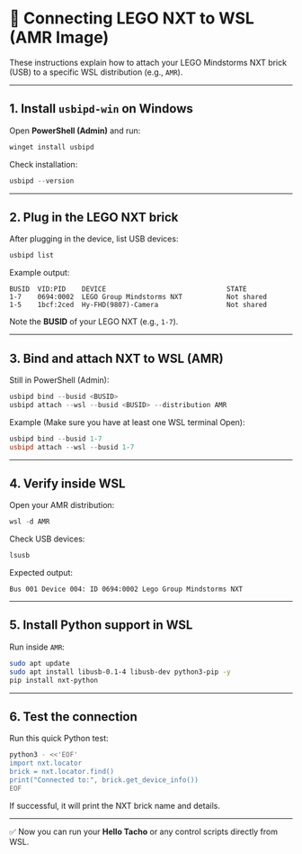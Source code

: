# 🚀 Connecting LEGO NXT to WSL (AMR Image)

These instructions explain how to attach your LEGO Mindstorms NXT brick (USB) to a specific WSL distribution (e.g., `AMR`).

---

## 1. Install `usbipd-win` on Windows
Open **PowerShell (Admin)** and run:

```powershell
winget install usbipd
```

Check installation:

```powershell
usbipd --version
```

---

## 2. Plug in the LEGO NXT brick
After plugging in the device, list USB devices:

```powershell
usbipd list
```

Example output:

```
BUSID  VID:PID    DEVICE                              STATE
1-7    0694:0002  LEGO Group Mindstorms NXT           Not shared
1-5    1bcf:2ced  Hy-FHD(9807)-Camera                 Not shared
```

Note the **BUSID** of your LEGO NXT (e.g., `1-7`).

---

## 3. Bind and attach NXT to WSL (AMR)
Still in PowerShell (Admin):

```powershell
usbipd bind --busid <BUSID>
usbipd attach --wsl --busid <BUSID> --distribution AMR
```

Example (Make sure you have at least one WSL terminal Open):
```powershell
usbipd bind --busid 1-7
usbipd attach --wsl --busid 1-7   
```

---

## 4. Verify inside WSL
Open your AMR distribution:

```powershell
wsl -d AMR
```

Check USB devices:

```bash
lsusb
```

Expected output:
```
Bus 001 Device 004: ID 0694:0002 Lego Group Mindstorms NXT
```

---

## 5. Install Python support in WSL
Run inside `AMR`:

```bash
sudo apt update
sudo apt install libusb-0.1-4 libusb-dev python3-pip -y
pip install nxt-python
```

---

## 6. Test the connection
Run this quick Python test:

```bash
python3 - <<'EOF'
import nxt.locator
brick = nxt.locator.find()
print("Connected to:", brick.get_device_info())
EOF
```

If successful, it will print the NXT brick name and details.

---

✅ Now you can run your **Hello Tacho** or any control scripts directly from WSL.
